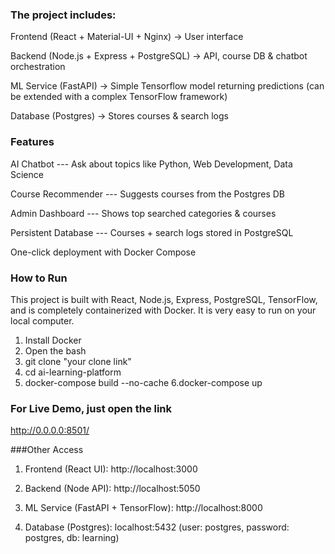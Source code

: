 ### The project includes:

Frontend (React + Material-UI + Nginx) → User interface

Backend (Node.js + Express + PostgreSQL) → API, course DB & chatbot orchestration

ML Service (FastAPI) → Simple Tensorflow model returning predictions (can be extended with a complex TensorFlow framework)

Database (Postgres) → Stores courses & search logs

### Features

AI Chatbot --- Ask about topics like Python, Web Development, Data Science

Course Recommender --- Suggests courses from the Postgres DB

Admin Dashboard --- Shows top searched categories & courses

Persistent Database --- Courses + search logs stored in PostgreSQL

One-click deployment with Docker Compose


### How to Run 
This project is built with React, Node.js, Express, PostgreSQL, TensorFlow, and is completely containerized with Docker.
It is very easy to run on your local computer.
1. Install Docker
2. Open the bash
3. git clone "your clone link"
4. cd ai-learning-platform
5. docker-compose build --no-cache
6.docker-compose up

### For Live Demo, just open the link

http://0.0.0.0:8501/

###Other Access
1. Frontend (React UI): http://localhost:3000

2. Backend (Node API): http://localhost:5050

3. ML Service (FastAPI + TensorFlow): http://localhost:8000

4. Database (Postgres): localhost:5432 (user: postgres, password: postgres, db: learning)
